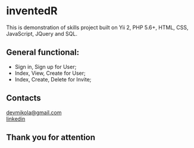 inventedR
============================
This is demonstration of skills project built on Yii 2, PHP 5.6+, HTML, CSS, JavaScript, JQuery and SQL.</br>


General functional:
------------------------------------
* Sign in, Sign up for User; 
* Index, View, Create for User;
* Index, Create, Delete for Invite;

Contacts
------------------------------------
devmikola@gmail.com</br>
[linkedin](https://ua.linkedin.com/pub/николай-андрушко/100/152/6b7)

<b><h2>Thank you for attention</h2></b>
